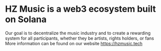 # HZ Music is a web3 ecosystem built on Solana
Our goal is to decentralize the music industry and to create a rewarding system for all participants, whether they be artists, rights holders, or fans
More information can be found on our website
https://hzmusic.tech
